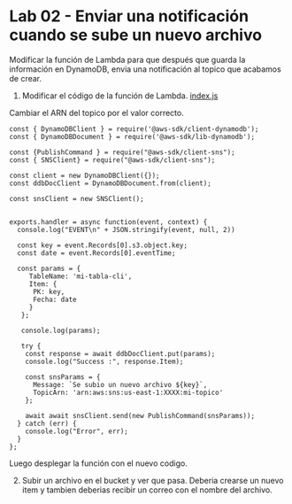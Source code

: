 # Lab 02 - Enviar una notificación cuando se sube un nuevo archivo

Modificar la función de Lambda para que después que guarda la información en DynamoDB, envia una notificación al topico que acabamos de crear.

1. Modificar el código de la función de Lambda. [index.js](/src/index.js)

Cambiar el ARN del topico por el valor correcto.

```
const { DynamoDBClient } = require('@aws-sdk/client-dynamodb');
const { DynamoDBDocument } = require('@aws-sdk/lib-dynamodb');

const {PublishCommand } = require("@aws-sdk/client-sns");
const { SNSClient} = require("@aws-sdk/client-sns");

const client = new DynamoDBClient({});
const ddbDocClient = DynamoDBDocument.from(client);

const snsClient = new SNSClient();


exports.handler = async function(event, context) {
  console.log("EVENT\n" + JSON.stringify(event, null, 2))

  const key = event.Records[0].s3.object.key;
  const date = event.Records[0].eventTime;

  const params = {
     TableName: 'mi-tabla-cli',
     Item: {
      PK: key,
      Fecha: date
     }
   };

   console.log(params);

   try {
    const response = await ddbDocClient.put(params);
    console.log("Success :", response.Item);

    const snsParams = {
      Message: `Se subio un nuevo archivo ${key}`,
      TopicArn: 'arn:aws:sns:us-east-1:XXXX:mi-topico'
    };

    await await snsClient.send(new PublishCommand(snsParams));
  } catch (err) {
    console.log("Error", err);
  }
};
```

Luego desplegar la función con el nuevo codigo.

2. Subir un archivo en el bucket y ver que pasa.
   Deberia crearse un nuevo item y tambien deberias recibir un correo con el nombre del archivo.
